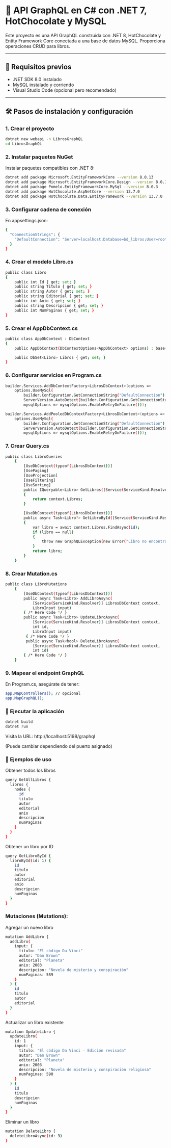 # 📘 API GraphQL en C# con .NET 7, HotChocolate y MySQL

Este proyecto es una API GraphQL construida con .NET 8, HotChocolate y Entity Framework Core conectada a una base de datos MySQL. Proporciona operaciones CRUD para libros.

---

## 🔧 Requisitos previos

- .NET SDK 8.0 instalado
- MySQL instalado y corriendo
- Visual Studio Code (opcional pero recomendado)

---

## 🛠️ Pasos de instalación y configuración

### 1. Crear el proyecto

```bash
dotnet new webapi -n LibrosGraphQL
cd LibrosGraphQL
```

### 2. Instalar paquetes NuGet

Instalar paquetes compatibles con .NET 8:

```bash
dotnet add package Microsoft.EntityFrameworkCore --version 8.0.13
dotnet add package Microsoft.EntityFrameworkCore.Design --version 8.0.13
dotnet add package Pomelo.EntityFrameworkCore.MySql --version 8.0.3
dotnet add package HotChocolate.AspNetCore --version 13.7.0
dotnet add package HotChocolate.Data.EntityFramework --version 13.7.0
```

### 3. Configurar cadena de conexión

En appsettings.json:

```bash
{
  "ConnectionStrings": {
    "DefaultConnection": "Server=localhost;Database=bd_libros;User=root;Password=tu_contraseña;"
  }
}
```

### 4. Crear el modelo Libro.cs

```bash
public class Libro
{
    public int Id { get; set; }
    public string Titulo { get; set; }
    public string Autor { get; set; }
    public string Editorial { get; set; }
    public int Anio { get; set; }
    public string Descripcion { get; set; }
    public int NumPaginas { get; set; }
}
```

### 5. Crear el AppDbContext.cs

```bash
public class AppDbContext : DbContext
{
    public AppDbContext(DbContextOptions<AppDbContext> options) : base(options) { }

    public DbSet<Libro> Libros { get; set; }
}
```

### 6. Configurar servicios en Program.cs

```bash
builder.Services.AddDbContextFactory<LibrosDbContext>(options =>
    options.UseMySql(
        builder.Configuration.GetConnectionString("DefaultConnection"),
        ServerVersion.AutoDetect(builder.Configuration.GetConnectionString("DefaultConnection")),
        mysqlOptions => mysqlOptions.EnableRetryOnFailure()));

builder.Services.AddPooledDbContextFactory<LibrosDbContext>(options =>
    options.UseMySql(
        builder.Configuration.GetConnectionString("DefaultConnection"),
        ServerVersion.AutoDetect(builder.Configuration.GetConnectionString("DefaultConnection")),
        mysqlOptions => mysqlOptions.EnableRetryOnFailure()));
```

### 7. Crear Query.cs

```bash
public class LibroQueries
    {
        [UseDbContext(typeof(LibrosDbContext))]
        [UsePaging]
        [UseProjection]
        [UseFiltering]
        [UseSorting]
        public IQueryable<Libro> GetLibros([Service(ServiceKind.Resolver)] LibrosDbContext context)
        {
            return context.Libros;
        }

        [UseDbContext(typeof(LibrosDbContext))]
        public async Task<Libro?> GetLibroById([Service(ServiceKind.Resolver)] LibrosDbContext context, int id)
        {
            var libro = await context.Libros.FindAsync(id);
            if (libro == null)
            {
                throw new GraphQLException(new Error("Libro no encontrado.", "LIBRO_NOT_FOUND"));
            }
            return libro;
        }
    }
```

### 8. Crear Mutation.cs

```bash
public class LibroMutations
    {
        [UseDbContext(typeof(LibrosDbContext))]
        public async Task<Libro> AddLibroAsync(
            [Service(ServiceKind.Resolver)] LibrosDbContext context,
            LibroInput input)
        { /* Here Code */ }
        public async Task<Libro> UpdateLibroAsync(
            [Service(ServiceKind.Resolver)] LibrosDbContext context,
            int id,
            LibroInput input)
         { /* Here Code */ }
         public async Task<bool> DeleteLibroAsync(
            [Service(ServiceKind.Resolver)] LibrosDbContext context,
            int id)
        { /* Here Code */ }
    }
```

### 9. Mapear el endpoint GraphQL

En Program.cs, asegúrate de tener:

```bash
app.MapControllers(); // opcional
app.MapGraphQL();
```

### 🚀 Ejecutar la aplicación

```bash
dotnet build
dotnet run
```

Visita la URL:
http://localhost:5198/graphql

(Puede cambiar dependiendo del puerto asignado)

### 🧪 Ejemplos de uso

Obtener todos los libros

```bash
query GetAllLibros {
  libros {
    nodes {
      id
      titulo
      autor
      editorial
      anio
      descripcion
      numPaginas
    }
  }
}
```

Obtener un libro por ID

```bash
query GetLibroById {
  libroById(id: 1) {
    id
    titulo
    autor
    editorial
    anio
    descripcion
    numPaginas
  }
}
```

### Mutaciones (Mutations):

Agregar un nuevo libro

```bash
mutation AddLibro {
  addLibro(
    input: {
      titulo: "El código Da Vinci"
      autor: "Dan Brown"
      editorial: "Planeta"
      anio: 2003
      descripcion: "Novela de misterio y conspiración"
      numPaginas: 589
    }
  ) {
    id
    titulo
    autor
    editorial
  }
}
```

Actualizar un libro existente

```bash
mutation UpdateLibro {
  updateLibro(
    id: 1
    input: {
      titulo: "El código Da Vinci - Edición revisada"
      autor: "Dan Brown"
      editorial: "Planeta"
      anio: 2003
      descripcion: "Novela de misterio y conspiración religiosa"
      numPaginas: 590
    }
  ) {
    id
    titulo
    descripcion
    numPaginas
  }
}
```

Eliminar un libro

```bash
mutation DeleteLibro {
  deleteLibroAsync(id: 3)
}
```